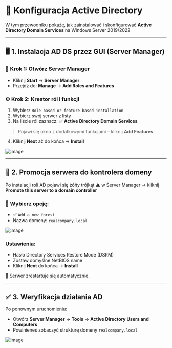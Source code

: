 # 🧩 Konfiguracja Active Directory

W tym przewodniku pokażę, jak zainstalować i skonfigurować **Active Directory Domain Services** na Windows Server 2019/2022

---

## 🖥️ 1. Instalacja AD DS przez GUI (Server Manager)

### 📍 Krok 1: Otwórz Server Manager

- Kliknij **Start** → **Server Manager**
- Przejdź do: **Manage** → **Add Roles and Features**

### ⚙️ Krok 2: Kreator ról i funkcji

1. Wybierz `Role-based or feature-based installation`
2. Wybierz swój serwer z listy
3. Na liście ról zaznacz: ✅ **Active Directory Domain Services**

> Pojawi się okno z dodatkowymi funkcjami – kliknij **Add Features**

4. Kliknij **Next** aż do końca → **Install**

![image](https://github.com/user-attachments/assets/54bf5c0e-605c-452e-b3c6-214e5c2b3ecc)

---

## 🧱 2. Promocja serwera do kontrolera domeny

Po instalacji roli AD pojawi się żółty trójkąt ⚠️ w Server Manager → kliknij **Promote this server to a domain controller**

### 🔧 Wybierz opcję:
- ✅ `Add a new forest`
- Nazwa domeny: `realcompany.local`

![image](https://github.com/user-attachments/assets/374790fe-a7dc-4f5f-aea1-0c62e24a47a4)


### Ustawienia:
- Hasło Directory Services Restore Mode (DSRM)
- Zostaw domyślne NetBIOS name
- Kliknij **Next** do końca → **Install**

🔁 Serwer zrestartuje się automatycznie.

---

## ✅ 3. Weryfikacja działania AD

Po ponownym uruchomieniu:
- Otwórz **Server Manager** → **Tools** → **Active Directory Users and Computers**
- Powinieneś zobaczyć strukturę domeny `realcompany.local`

![image](https://github.com/user-attachments/assets/eb598d5c-218d-4d76-a969-f7f24394f874)


